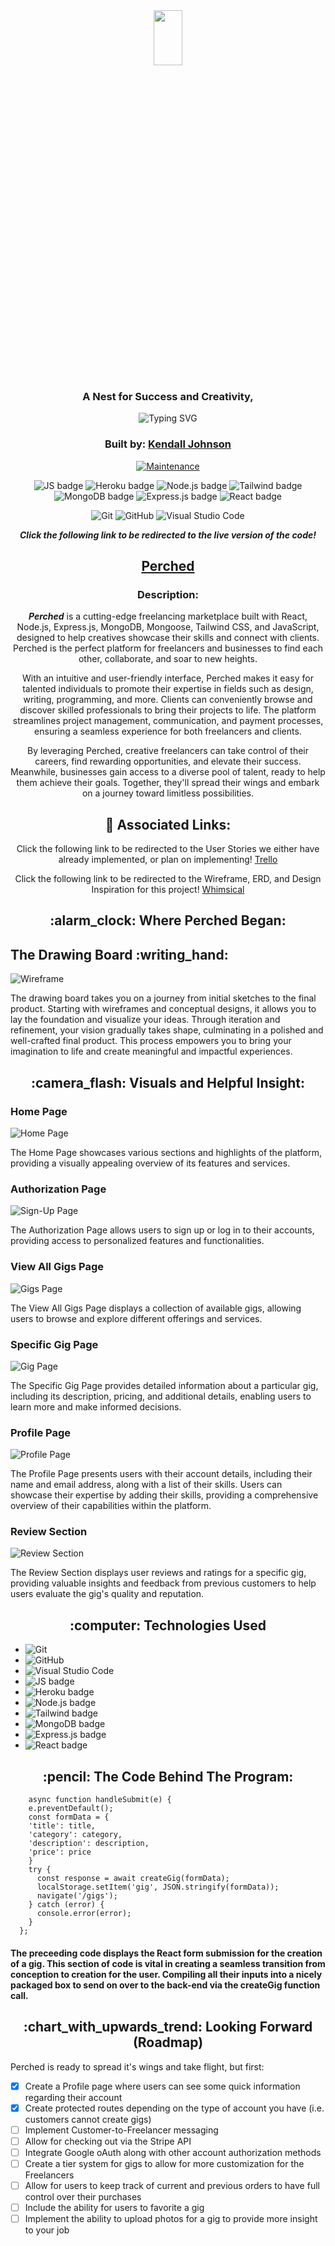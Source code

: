 <div align="center">

<img src="https://i.imgur.com/XL7SHSs.png" width="30%" height="15%" />

### A Nest for Success and Creativity,

<img src="https://readme-typing-svg.herokuapp.com?font=Ubuntu&weight=700&size=30&pause=1000&color=F0F73B&center=true&vCenter=true&width=435&lines=Perched" alt="Typing SVG" />

### Built by: **[Kendall Johnson](https://www.linkedin.com/in/kendalljohnson-se/)**

[![Maintenance](https://img.shields.io/badge/Maintained%3F-yes-green.svg)](https://GitHub.com/Naereen/StrapDown.js/graphs/commit-activity)

![JS badge](https://img.shields.io/badge/JavaScript-323330?style=for-the-badge&logo=javascript&logoColor=F7DF1E)
![Heroku badge](https://img.shields.io/badge/Heroku-430098?style=for-the-badge&logo=heroku&logoColor=white)
![Node.js badge](https://img.shields.io/badge/Node.js-339933?style=for-the-badge&logo=nodedotjs&logoColor=white)
![Tailwind badge](https://img.shields.io/badge/Tailwind_CSS-38B2AC?style=for-the-badge&logo=tailwind-css&logoColor=white)
![MongoDB badge](https://img.shields.io/badge/MongoDB-4EA94B?style=for-the-badge&logo=mongodb&logoColor=white)
![Express.js badge](https://img.shields.io/badge/Express.js-000000?style=for-the-badge&logo=express&logoColor=white)
![React badge](https://img.shields.io/badge/React-20232A?style=for-the-badge&logo=react&logoColor=61DAFB)

![Git](https://img.shields.io/badge/GIT-E44C30?style=for-the-badge&logo=git&logoColor=white)
![GitHub](https://img.shields.io/badge/GitHub-100000?style=for-the-badge&logo=github&logoColor=white)
![Visual Studio Code](https://img.shields.io/badge/Visual_Studio_Code-0078D4?style=for-the-badge&logo=visual%20studio%20code&logoColor=white)


**_Click the following link to be redirected to the live version of the code!_** 

## [Perched](https://perched.herokuapp.com/)

### Description:

**_Perched_** is a cutting-edge freelancing marketplace built with React, Node.js, Express.js, MongoDB, Mongoose, Tailwind CSS, and JavaScript, designed to help creatives showcase their skills and connect with clients. Perched is the perfect platform for freelancers and businesses to find each other, collaborate, and soar to new heights.

With an intuitive and user-friendly interface, Perched makes it easy for talented individuals to promote their expertise in fields such as design, writing, programming, and more. Clients can conveniently browse and discover skilled professionals to bring their projects to life. The platform streamlines project management, communication, and payment processes, ensuring a seamless experience for both freelancers and clients.

By leveraging Perched, creative freelancers can take control of their careers, find rewarding opportunities, and elevate their success. Meanwhile, businesses gain access to a diverse pool of talent, ready to help them achieve their goals. Together, they'll spread their wings and embark on a journey toward limitless possibilities.

## :link: Associated Links:

Click the following link to be redirected to the User Stories we either have already implemented, or plan on implementing! [Trello](https://trello.com/invite/b/SW1pSlPM/ATTIc0a2d026a3e83f19c65d6bee210d585352689004/perched-user-stories)

Click the following link to be redirected to the Wireframe, ERD, and Design Inspiration for this project! [Whimsical](https://whimsical.com/6xWvM2aMVhsNsnzM1B2t9r)

</div>

<div align="center">
  <h2>:alarm_clock: Where Perched Began:</h2>
</div>
<h2>The Drawing Board :writing_hand:</h2>

![Wireframe](https://i.imgur.com/Re9sLjv.png)

The drawing board takes you on a journey from initial sketches to the final product. Starting with wireframes and conceptual designs, it allows you to lay the foundation and visualize your ideas. Through iteration and refinement, your vision gradually takes shape, culminating in a polished and well-crafted final product. This process empowers you to bring your imagination to life and create meaningful and impactful experiences.


<div align="center">
 <h2>:camera_flash: Visuals and Helpful Insight: </h2>
</div>


### Home Page

![Home Page](https://i.imgur.com/kOT60pr.png)

The Home Page showcases various sections and highlights of the platform, providing a visually appealing overview of its features and services.

### Authorization Page

![Sign-Up Page](https://i.imgur.com/IUzwGul.png)

The Authorization Page allows users to sign up or log in to their accounts, providing access to personalized features and functionalities.

### View All Gigs Page

![Gigs Page](https://i.imgur.com/tOw1lu9.png)

The View All Gigs Page displays a collection of available gigs, allowing users to browse and explore different offerings and services.


### Specific Gig Page

![Gig Page](https://i.imgur.com/NKlzOdt.png)

The Specific Gig Page provides detailed information about a particular gig, including its description, pricing, and additional details, enabling users to learn more and make informed decisions.


### Profile Page

![Profile Page](https://i.imgur.com/YkZGiQC.png)

The Profile Page presents users with their account details, including their name and email address, along with a list of their skills. Users can showcase their expertise by adding their skills, providing a comprehensive overview of their capabilities within the platform. 

### Review Section

![Review Section](https://i.imgur.com/T542YOU.png)

The Review Section displays user reviews and ratings for a specific gig, providing valuable insights and feedback from previous customers to help users evaluate the gig's quality and reputation.


<div align="center">
 <h2> :computer: Technologies Used </h2>
</div>

- ![Git](https://img.shields.io/badge/GIT-E44C30?style=for-the-badge&logo=git&logoColor=white)
- ![GitHub](https://img.shields.io/badge/GitHub-100000?style=for-the-badge&logo=github&logoColor=white)
- ![Visual Studio Code](https://img.shields.io/badge/Visual_Studio_Code-0078D4?style=for-the-badge&logo=visual%20studio%20code&logoColor=white)
- ![JS badge](https://img.shields.io/badge/JavaScript-323330?style=for-the-badge&logo=javascript&logoColor=F7DF1E)
- ![Heroku badge](https://img.shields.io/badge/Heroku-430098?style=for-the-badge&logo=heroku&logoColor=white)
- ![Node.js badge](https://img.shields.io/badge/Node.js-339933?style=for-the-badge&logo=nodedotjs&logoColor=white)
- ![Tailwind badge](https://img.shields.io/badge/Tailwind_CSS-38B2AC?style=for-the-badge&logo=tailwind-css&logoColor=white)
- ![MongoDB badge](https://img.shields.io/badge/MongoDB-4EA94B?style=for-the-badge&logo=mongodb&logoColor=white)
- ![Express.js badge](https://img.shields.io/badge/Express.js-000000?style=for-the-badge&logo=express&logoColor=white)
- ![React badge](https://img.shields.io/badge/React-20232A?style=for-the-badge&logo=react&logoColor=61DAFB)

<div align="center">
 <h2>:pencil: The Code Behind The Program:</h2>
</div>

```
    async function handleSubmit(e) {
    e.preventDefault();
    const formData = {
    'title': title,
    'category': category,
    'description': description,
    'price': price
    }
    try {
      const response = await createGig(formData);
      localStorage.setItem('gig', JSON.stringify(formData));
      navigate('/gigs');
    } catch (error) {
      console.error(error);
    }
  };
```

#### The preceeding code displays the React form submission for the creation of a gig. This section of code is vital in creating a seamless transition from conception to creation for the user. Compiling all their inputs into a nicely packaged box to send on over to the back-end via the createGig function call.

<div align="center">
 <h2>:chart_with_upwards_trend: Looking Forward (Roadmap) </h2>
</div>
Perched is ready to spread it's wings and take flight, but first: 

- [x] Create a Profile page where users can see some quick information regarding their account
- [x] Create protected routes depending on the type of account you have (i.e. customers cannot create gigs)
- [ ] Implement Customer-to-Freelancer messaging
- [ ] Allow for checking out via the Stripe API
- [ ] Integrate Google oAuth along with other account authorization methods
- [ ] Create a tier system for gigs to allow for more customization for the Freelancers
- [ ] Allow for users to keep track of current and previous orders to have full control over their purchases
- [ ] Include the ability for users to favorite a gig
- [ ] Implement the ability to upload photos for a gig to provide more insight to your job
